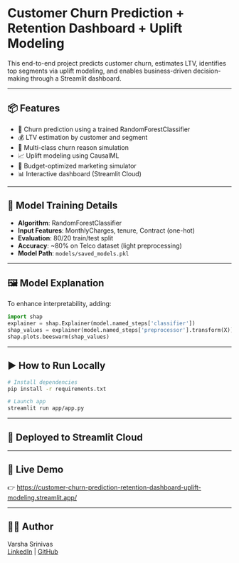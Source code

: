 
# Customer Churn Prediction + Retention Dashboard + Uplift Modeling

This end-to-end project predicts customer churn, estimates LTV, identifies top segments via uplift modeling, and enables business-driven decision-making through a Streamlit dashboard.

---

## 📦 Features

- 🔁 Churn prediction using a trained RandomForestClassifier
- 💰 LTV estimation by customer and segment
- 🧠 Multi-class churn reason simulation
- 📈 Uplift modeling using CausalML
- 🎯 Budget-optimized marketing simulator
- 📊 Interactive dashboard (Streamlit Cloud)

---

## 🧠 Model Training Details

- **Algorithm**: RandomForestClassifier
- **Input Features**: MonthlyCharges, tenure, Contract (one-hot)
- **Evaluation**: 80/20 train/test split
- **Accuracy**: ~80% on Telco dataset (light preprocessing)
- **Model Path**: `models/saved_models.pkl`

---

## 🖼️ Model Explanation

To enhance interpretability, adding:

```python
import shap
explainer = shap.Explainer(model.named_steps['classifier'])
shap_values = explainer(model.named_steps['preprocessor'].transform(X))
shap.plots.beeswarm(shap_values)
```


---

## ▶️ How to Run Locally

```bash
# Install dependencies
pip install -r requirements.txt

# Launch app
streamlit run app/app.py
```

---

## 🚀 Deployed to Streamlit Cloud

---

## 📎 Live Demo

👉 https://customer-churn-prediction-retention-dashboard-uplift-modeling.streamlit.app/

---

## 👩‍💻 Author

Varsha Srinivas  
[LinkedIn](https://www.linkedin.com/in/varsha-srinivas-24011995) | [GitHub](https://github.com/VarshaSrinivasprojects)
